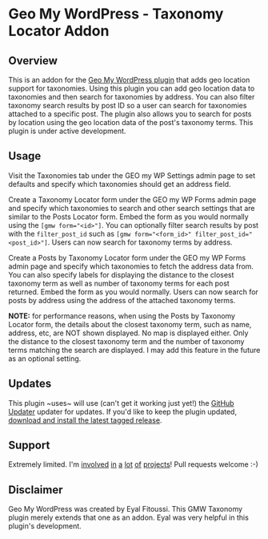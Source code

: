 # Geo My WordPress - Taxonomy Locator Addon

## Overview
This is an addon for the [Geo My WordPress plugin](https://wordpress.org/plugins/geo-my-wp/) that adds geo location support for taxonomies. Using this plugin you can add geo location data to taxonomies and then search for taxonomies by address.  You can also filter taxonomy search results by post ID so a user can search for taxonomies attached to a specific post.  The plugin also allows you to search for posts by location using the geo location data of the post's taxonomy terms.  This plugin is under active development.

## Usage
Visit the Taxonomies tab under the GEO my WP Settings admin page to set defaults and specify which taxonomies should get an address field.

Create a Taxonomy Locator form under the GEO my WP Forms admin page and specify which taxonomies to search and other search settings that are similar to the Posts Locator form.  Embed the form as you would normally using the `[gmw form="<id>"]`.  You can optionally filter search results by post with the `filter_post_id` such as `[gmw form="<form_id>" filter_post_id="<post_id>"]`.  Users can now search for taxonomy terms by address.

Create a Posts by Taxonomy Locator form under the GEO my WP Forms admin page and specify which taxonomies to fetch the address data from.  You can also specify labels for displaying the distance to the closest taxonomy term as well as number of taxonomy terms for each post returned.  Embed the form as you would normally.  Users can now search for posts by address using the address of the attached taxonomy terms.  

**NOTE:** for performance reasons, when using the Posts by Taxonomy Locator form, the details about the closest taxonomy term, such as name, address, etc, are NOT shown displayed.  No map is displayed either. Only the distance to the closest taxonomy term and the number of taxonomy terms matching the search are displayed.  I may add this feature in the future as an optional setting.

## Updates
This plugin ~uses~ will use (can't get it working just yet!) the [GitHub Updater](https://github.com/afragen/github-updater) updater for updates.  If you'd like to keep the plugin updated, [download and install the latest tagged release](https://github.com/afragen/github-updater/releases).

## Support
Extremely limited. I'm [involved](https://www.crypteron.com) [in](http://www.meetup.com/Advanced-WordPress/) [a](http://www.trestian.com) [lot](https://www.facebook.com/achordingtousimprov) [of](http://rotby.com) [projects](http://royalheartmusic.com)!  Pull requests welcome :-)

## Disclaimer
Geo My WordPress was created by Eyal Fitoussi.  This GMW Taxonomy plugin merely extends that one as an addon.  Eyal was very helpful in this plugin's development.
